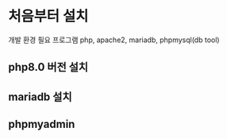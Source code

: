 # 처음부터 설치
개발 환경 
필요 프로그램 php, apache2, mariadb, phpmysql(db tool) 

## php8.0 버전 설치

## mariadb 설치

## phpmyadmin

